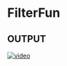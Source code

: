 # FilterFun

## OUTPUT

[![video](https://user-images.githubusercontent.com/82095877/165998654-89ebb129-bfd3-46ed-8e4d-0b7b17dd1864.png)](https://user-images.githubusercontent.com/82095877/166000404-628b976f-52b0-422c-bc13-2e283f5d5bfb.mp4)
